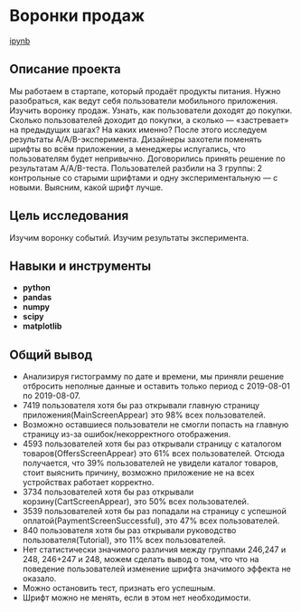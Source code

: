 # Воронки продаж

[ipynb](https://github.com/NataZakharova/portfolio/blob/main/voronki_prodag/voronki_prodag_portfolio.ipynb)

## Описание проекта

Мы работаем в стартапе, который продаёт продукты питания. Нужно разобраться, как ведут себя пользователи мобильного приложения. Изучить воронку продаж. Узнать, как пользователи доходят до покупки. Сколько пользователей доходит до покупки, а сколько — «застревает» на предыдущих шагах? На каких именно? После этого исследуем результаты A/A/B-эксперимента. Дизайнеры захотели поменять шрифты во всём приложении, а менеджеры испугались, что пользователям будет непривычно. Договорились принять решение по результатам A/A/B-теста. Пользователей разбили на 3 группы: 2 контрольные со старыми шрифтами и одну экспериментальную — с новыми. Выясним, какой шрифт лучше.

## Цель исследования

Изучим воронку событий.
Изучим результаты эксперимента.


## Навыки и инструменты

- **python**
- **pandas**
- **numpy**
- **scipy**
- **matplotlib**


## Общий вывод

- Анализируя гистограмму по дате и времени, мы приняли решение отбросить неполные данные и оставить только период с 2019-08-01 по 2019-08-07.
- 7419 пользователя хотя бы раз открывали главную страницу приложения(MainScreenAppear) это 98% всех пользователей.
- Возможно оставшиеся пользователи не смогли попасть на главную страницу из-за ошибок/некорректного отображения.
- 4593 пользователей хотя бы раз открывали страницу с каталогом товаров(OffersScreenAppear) это 61% всех пользователей. Отсюда получается, что 39% пользователей не увидели каталог товаров, стоит выяснить причину, возможно приложение не на всех устройствах работает корректно.
- 3734 пользователей хотя бы раз открывали корзину(CartScreenAppear), это 50% всех пользователей.
- 3539 пользователей хотя бы раз попадали на страницу с успешной оплатой(PaymentScreenSuccessful), это 47% всех пользователей.
- 840 пользователя хотя бы раз открывали руководство пользователя(Tutorial), это 11% всех пользователей.
- Нет статистически значимого различия между группами 246,247 и 248, 246+247 и 248, можем сделать вывод о том, что что на поведение пользователей изменение шрифта значимого эффекта не оказало.
- Можно остановить тест, признать его успешным.
- Шрифт можно не менять, если в этом нет необходимости.
